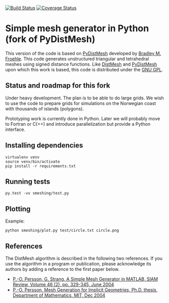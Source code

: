 [![Build Status](https://travis-ci.org/bast/smeshing.svg?branch=master)](https://travis-ci.org/bast/smeshing/builds)
[![Coverage Status](https://coveralls.io/repos/github/bast/smeshing/badge.svg?branch=master)](https://coveralls.io/github/bast/smeshing?branch=master)


# Simple mesh generator in Python (fork of PyDistMesh)

This version of the code is based on
[PyDistMesh](https://github.com/bfroehle/pydistmesh) developed by [Bradley M.
Froehle](https://github.com/bfroehle).
This code generates unstructured triangular and tetrahedral meshes using signed
distance functions.
Like [DistMesh](http://persson.berkeley.edu/distmesh/) and
[PyDistMesh](https://github.com/bfroehle/pydistmesh) upon which this work is
based, this code is distributed under the [GNU GPL](../master/LICENSE).


## Status and roadmap for this fork

Under heavy development. The plan is to be able to do large grids. We wish to
use the code to prepare grids for simulations on the Norwegian coast with
thousands of islands (polygons).

Prototyping work is currently done in Python. Later we will probably move to
Fortran or C(++) and introduce parallelization but provide a Python interface.


## Installing dependencies

```
virtualenv venv
source venv/bin/activate
pip install -r requirements.txt
```


## Running tests

```
py.test -vv smeshing/test.py
```


## Plotting

Example:
```
python smeshing/plot.py test/circle.txt circle.png
```


## References

The DistMesh algorithm is described in the following two references.
If you use the algorithm in a program or publication, please
acknowledge its authors by adding a reference to the first paper
below.

- [P.-O. Persson, G. Strang, A Simple Mesh Generator in MATLAB, SIAM Review, Volume 46 (2), pp. 329-345, June 2004](http://persson.berkeley.edu/distmesh/persson04mesh.pdf)
- [P.-O. Persson, Mesh Generation for Implicit Geometries, Ph.D. thesis, Department of Mathematics, MIT, Dec 2004](http://persson.berkeley.edu/thesis/persson-thesis-color.pdf)
